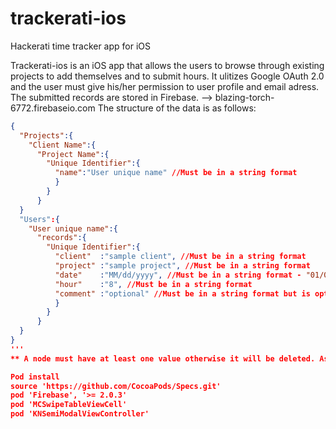 # trackerati-ios
Hackerati time tracker app for iOS

Trackerati-ios is an iOS app that allows the users to browse through existing projects to add themselves and to submit hours. 
It ulitizes Google OAuth 2.0 and the user must give his/her permission to user profile and email adress.
The submitted records are stored in Firebase. --> blazing-torch-6772.firebaseio.com
The structure of the data is as follows:
```json
{
  "Projects":{
    "Client Name":{
      "Project Name":{
        "Unique Identifier":{
          "name":"User unique name" //Must be in a string format
          }
        }
      }  
  }
  "Users":{
    "User unique name":{
      "records":{
        "Unique Identifier":{
          "client"  :"sample client", //Must be in a string format
          "project" :"sample project", //Must be in a string format
          "date"    :"MM/dd/yyyy", //Must be in a string format - "01/05/2015"
          "hour"    :"8", //Must be in a string format
          "comment" :"optional" //Must be in a string format but is optional 
          }
        }
      }
  }
}
'''
** A node must have at least one value otherwise it will be deleted. As such a placeholder is placed in every node to prevent it from deleting. **

Pod install
source 'https://github.com/CocoaPods/Specs.git'
pod 'Firebase', '>= 2.0.3'
pod 'MCSwipeTableViewCell'
pod 'KNSemiModalViewController'
